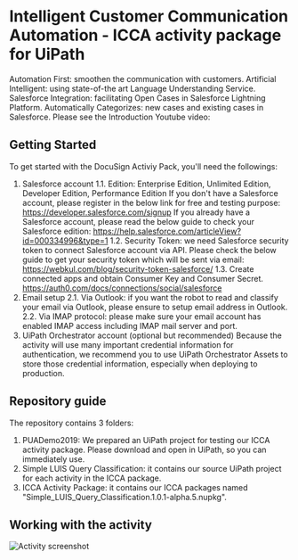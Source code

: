 # Intelligent Customer Communication Automation - ICCA activity package for UiPath
Automation First: smoothen the communication with customers. 
Artificial Intelligent: using state-of-the art Language Understanding Service. 
Salesforce Integration: facilitating Open Cases in Salesforce Lightning Platform. 
Automatically Categorizes: new cases and existing cases in Salesforce. 
Please see the Introduction Youtube video:


## Getting Started
To get started with the DocuSign Activiy Pack, you'll need the followings:
1. Salesforce account
1.1. Edition: Enterprise Edition, Unlimited Edition, Developer Edition, Performance Edition
If you don't have a Salesforce account, please register in the below link for free and testing purpose:
https://developer.salesforce.com/signup
If you already have a Salesforce account, please read the below guide to check your Salesforce edition:
https://help.salesforce.com/articleView?id=000334996&type=1
1.2. Security Token: we need Salesforce security token to connect Salesforce account via API. Please check the below guide to get your security token which will be sent via email:
https://webkul.com/blog/security-token-salesforce/
1.3. Create connected apps and obtain Consumer Key and Consumer Secret.
https://auth0.com/docs/connections/social/salesforce
2. Email setup
2.1. Via Outlook: if you want the robot to read and classify your email via Outlook, please ensure to setup email address in Outlook.
2.2. Via IMAP protocol: please make sure your email account has enabled IMAP access including IMAP mail server and port.
3. UiPath Orchestrator account (optional but recommended)
Because the activity will use many important credential information for authentication, we recommend you to use UiPath Orchestrator Assets to store those credential information, especially when deploying to production.

## Repository guide
The repository contains 3 folders:
1. PUADemo2019: We prepared an UiPath project for testing our ICCA activity package. Please download and open in UiPath, so you can immediately use.
2. Simple LUIS Query Classification: it contains our source UiPath project for each activity in the ICCA package.
3. ICCA Activity Package: it contains our ICCA packages named "Simple_LUIS_Query_Classification.1.0.1-alpha.5.nupkg".

## Working with the activity


![Activity screenshot](https://octodex.github.com/images/yaktocat.png)

